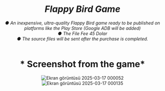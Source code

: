 <div align=center>
  
# *Flappy Bird Game*
*● An inexpensive, ultra-quality Flappy Bird game ready to be published on platforms like the Play Store (Google ADB will be added)* <br>
*● The File Fee 45 Dolar* <br>
*● The source files will be sent after the purchase is completed.* <br><br>

# * Screenshot from the game* <br>

![Ekran görüntüsü 2025-03-17 000052](https://github.com/user-attachments/assets/363c2947-8424-4407-bc10-e9155d25fa51) ![Ekran görüntüsü 2025-03-17 000135](https://github.com/user-attachments/assets/14a21344-64da-46a2-8ed7-6eede708b2a9) <br>

</div>
